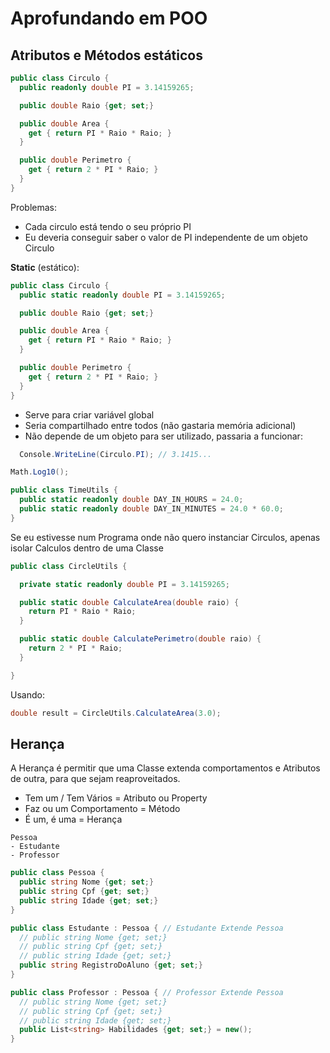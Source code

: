 # Aprofundando em  POO

## Atributos e Métodos estáticos

```cs
public class Circulo {
  public readonly double PI = 3.14159265;

  public double Raio {get; set;}

  public double Area {
    get { return PI * Raio * Raio; }
  }

  public double Perimetro {
    get { return 2 * PI * Raio; }
  }
}
```

Problemas:

- Cada circulo está tendo o seu próprio PI
- Eu deveria conseguir saber o valor de PI independente de um objeto Circulo

**Static** (estático):

```cs
public class Circulo {
  public static readonly double PI = 3.14159265;

  public double Raio {get; set;}

  public double Area {
    get { return PI * Raio * Raio; }
  }

  public double Perimetro {
    get { return 2 * PI * Raio; }
  }
}
```

- Serve para criar variável global
- Seria compartilhado entre todos (não gastaria memória adicional)
- Não depende de um objeto para ser utilizado, passaria a funcionar:

```cs
  Console.WriteLine(Circulo.PI); // 3.1415...
```

```cs
Math.Log10();
```

```cs
public class TimeUtils {
  public static readonly double DAY_IN_HOURS = 24.0;
  public static readonly double DAY_IN_MINUTES = 24.0 * 60.0;
}
```

Se eu estivesse num Programa onde não quero instanciar Circulos, apenas isolar Calculos dentro de uma Classe

```cs
public class CircleUtils {

  private static readonly double PI = 3.14159265;

  public static double CalculateArea(double raio) {
    return PI * Raio * Raio;
  }

  public static double CalculatePerimetro(double raio) {
    return 2 * PI * Raio;
  }

}
```

Usando:

```cs
double result = CircleUtils.CalculateArea(3.0);
```

## Herança

A Herança é permitir que uma Classe extenda comportamentos e Atributos de outra, para que sejam reaproveitados.

- Tem um / Tem Vários = Atributo ou Property
- Faz ou um Comportamento = Método
- É um, é uma = Herança

```
Pessoa
- Estudante
- Professor
```

```cs
public class Pessoa {
  public string Nome {get; set;}
  public string Cpf {get; set;}
  public string Idade {get; set;}
}

public class Estudante : Pessoa { // Estudante Extende Pessoa
  // public string Nome {get; set;}
  // public string Cpf {get; set;}
  // public string Idade {get; set;}
  public string RegistroDoAluno {get; set;}
}

public class Professor : Pessoa { // Professor Extende Pessoa
  // public string Nome {get; set;}
  // public string Cpf {get; set;}
  // public string Idade {get; set;}
  public List<string> Habilidades {get; set;} = new();
}
```
